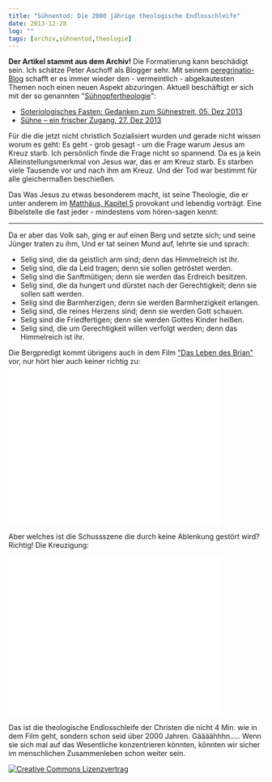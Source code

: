 ```yaml
---
title: "Sühnentod: Die 2000 jährige theologische Endlosschleife"
date: 2013-12-28
log: ""
tags: [archiv,sühnentod,theologie]
---
```


**Der Artikel stammt aus dem Archiv!** Die Formatierung kann beschädigt sein.
Ich schätze Peter Aschoff als Blogger sehr. Mit seinem <a href="http://www.elia-gemeinschaft.de/wordpress/">peregrinatio-Blog</a> schafft er es immer wieder den - vermeintlich - abgekautesten Themen noch einen neuen Aspekt abzuringen. Aktuell beschäftigt er sich mit der so genannten "<a href="https://de.wikipedia.org/wiki/S%C3%BChnopfertheologie">Sühnopfertheologie</a>":

<ul>
    <li><a href="http://www.elia-gemeinschaft.de/wordpress/2013/12/05/theologie/soteriologisches-fasten-gedanken-zum-suhnestreit">Soteriologisches Fasten: Gedanken zum Sühnestreit, 05. Dez 2013</a></li>
    <li><a href="http://www.elia-gemeinschaft.de/wordpress/2013/12/27/theologie/suhne-ein-frischer-zugang">Sühne – ein frischer Zugang, 27. Dez 2013</a></li>
</ul>


Für die die jetzt nicht christlich Sozialisiert wurden und gerade nicht wissen worum es geht: Es geht - grob gesagt - um die Frage warum Jesus am Kreuz starb. Ich persönlich finde die Frage nicht so spannend. Da es ja kein Alleinstellungsmerkmal von Jesus war, das er am Kreuz starb. Es starben viele Tausende vor und nach ihm am Kreuz. Und der Tod war bestimmt für alle gleichermaßen beschießen. 

Das Was Jesus zu etwas besonderem macht, ist seine Theologie, die er unter anderem im <a href="http://bibel-online.net/buch/luther_1912/matthaeus/5/">Matthäus, Kapitel 5</a> provokant und lebendig vorträgt. Eine Bibelstelle die fast jeder - mindestens vom hören-sagen kennt:

***
 Da er aber das Volk sah, ging er auf einen Berg und setzte sich; und seine Jünger traten zu ihm, Und er tat seinen Mund auf, lehrte sie und sprach:
<ul>
<li>Selig sind, die da geistlich arm sind; denn das Himmelreich ist ihr. </li>
<li> Selig sind, die da Leid tragen; denn sie sollen getröstet werden.</li>
<li>Selig sind die Sanftmütigen; denn sie werden das Erdreich besitzen.</li>
<li> Selig sind, die da hungert und dürstet nach der Gerechtigkeit; denn sie sollen satt werden.</li>
<li>Selig sind die Barmherzigen; denn sie werden Barmherzigkeit erlangen.</li>
<li>Selig sind, die reines Herzens sind; denn sie werden Gott schauen. </li>
<li> Selig sind die Friedfertigen; denn sie werden Gottes Kinder heißen. </li>
<li>Selig sind, die um Gerechtigkeit willen verfolgt werden; denn das Himmelreich ist ihr.</li>
</ul>
</blockquote >
<!--break-->
Die Bergpredigt kommt übrigens auch in dem Film <a href="http://de.wikipedia.org/wiki/Das_Leben_des_Brian">"Das Leben des Brian"</a> vor, nur hört hier auch keiner richtig zu:


<iframe width="420" height="315" src="//www.youtube.com/embed/uUF1xRrHtUo" frameborder="0" allowfullscreen></iframe>

Aber welches ist die Schussszene die durch keine Ablenkung gestört wird? Richtig! Die Kreuzigung:

<iframe width="420" height="315" src="//www.youtube.com/embed/Bm8UWmXCMAg" frameborder="0" allowfullscreen></iframe>

Das ist die theologische Endlosschleife der Christen die nicht 4 Min. wie in dem Film geht, sondern schon seid über 2000 Jahren. Gäääähhhn..... Wenn sie sich mal auf das Wesentliche konzentrieren könnten, könnten wir sicher im menschlichen Zusammenleben schon weiter sein.



<a rel="license" href="http://creativecommons.org/licenses/by-sa/3.0/"><img alt="Creative Commons Lizenzvertrag" style="border-width:0" src="http://i.creativecommons.org/l/by-sa/3.0/88x31.png" /></a>
